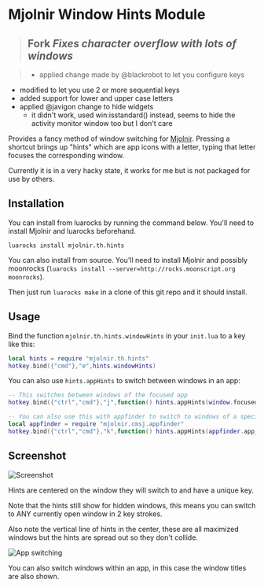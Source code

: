 # Mjolnir Window Hints Module

> ## **Fork** *Fixes character overflow with lots of windows*

> - applied change made by @blackrobot to let you configure keys 
- modified to let you use 2 or more sequential keys
- added support for lower and upper case letters
- applied @javigon change to hide widgets
  - it didn't work, used win:isstandard() instead, seems to hide the activity monitor window too but I don't care



Provides a fancy method of window switching for [Mjolnir](http://mjolnir.io).
Pressing a shortcut brings up "hints" which are app icons with a letter,
typing that letter focuses the corresponding window.

Currently it is in a very hacky state, it works for me but is not packaged
for use by others.

## Installation

You can install from luarocks by running the command below. You'll need to install Mjolnir and luarocks beforehand.

    luarocks install mjolnir.th.hints

You can also install from source. You'll need to install Mjolnir
and possibly moonrocks (`luarocks install --server=http://rocks.moonscript.org moonrocks`).

Then just run `luarocks make` in a clone of this git repo and it should install.

## Usage

Bind the function `mjolnir.th.hints.windowHints` in your `init.lua` to a key like this:

```lua
local hints = require "mjolnir.th.hints"
hotkey.bind({"cmd"},"e",hints.windowHints)
```
You can also use `hints.appHints` to switch between windows in an app:

```lua
-- This switches between windows of the focused app
hotkey.bind({"ctrl","cmd"},"j",function() hints.appHints(window.focusedwindow():application()) end)

-- You can also use this with appfinder to switch to windows of a specific app
local appfinder = require "mjolnir.cmsj.appfinder"
hotkey.bind({"ctrl","cmd"},"k",function() hints.appHints(appfinder.app_from_name("Emacs")) end)
```

## Screenshot

![Screenshot](http://i.imgur.com/ktLgBWO.png)

Hints are centered on the window they will switch to and have a unique key.

Note that the hints still show for hidden windows, this means you can switch
to ANY currently open window in 2 key strokes.

Also note the vertical line of hints in the center, these are all maximized
windows but the hints are spread out so they don't collide.

![App switching](http://i.imgur.com/Fb1a0T0.png)

You can also switch windows within an app, in this case the window titles are also shown.
